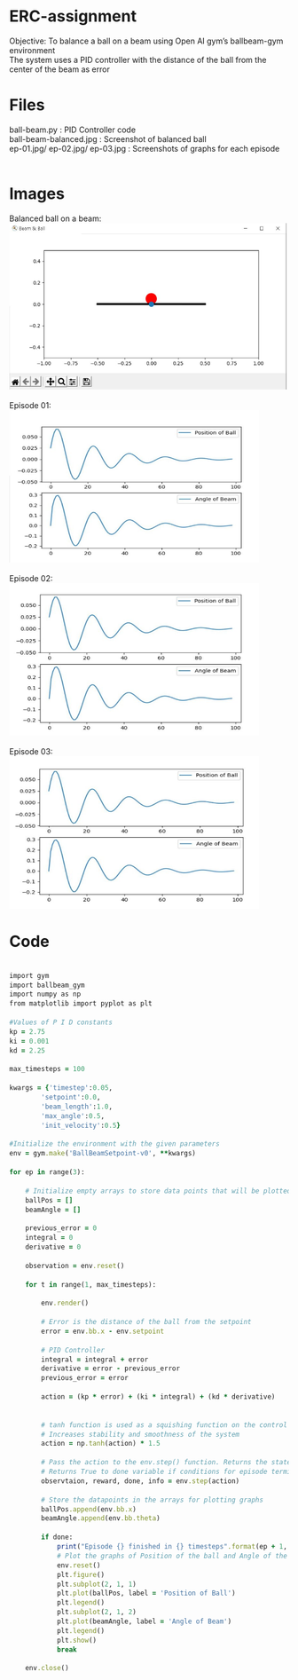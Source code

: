 # ERC-assignment
Objective: To balance a ball on a beam using Open AI gym’s ballbeam-gym environment<br>
The system uses a PID controller with the distance of the ball from the center of the beam as error

# Files
ball-beam.py : PID Controller code<br>
ball-beam-balanced.jpg : Screenshot of balanced ball<br>
ep-01.jpg/ ep-02.jpg/ ep-03.jpg : Screenshots of graphs for each episode <br><br>

# Images
Balanced ball on a beam:<br>
<img src="https://github.com/Atharva-05/erc-assignment/blob/main/ball-beam-balanced.jpg" width="500" height="300">
<br><br>Episode 01:<br>
<img src="https://github.com/Atharva-05/erc-assignment/blob/main/ep-01.jpg" width="450" height="275">
<br><br>Episode 02:<br>
<img src="https://github.com/Atharva-05/erc-assignment/blob/main/ep-02.jpg" width="450" height="275">
<br><br>Episode 03:<br>
<img src="https://github.com/Atharva-05/erc-assignment/blob/main/ep-03.jpg" width="450" height="275">

# Code

```ruby

import gym
import ballbeam_gym
import numpy as np
from matplotlib import pyplot as plt

#Values of P I D constants
kp = 2.75
ki = 0.001
kd = 2.25

max_timesteps = 100

kwargs = {'timestep':0.05, 
        'setpoint':0.0,
        'beam_length':1.0, 
        'max_angle':0.5, 
        'init_velocity':0.5}

#Initialize the environment with the given parameters
env = gym.make('BallBeamSetpoint-v0', **kwargs)

for ep in range(3):
    
    # Initialize empty arrays to store data points that will be plotted after termination of each episode
    ballPos = []
    beamAngle = [] 

    previous_error = 0
    integral = 0
    derivative = 0

    observation = env.reset()

    for t in range(1, max_timesteps):
        
        env.render()

        # Error is the distance of the ball from the setpoint
        error = env.bb.x - env.setpoint
        
        # PID Controller
        integral = integral + error
        derivative = error - previous_error
        previous_error = error
        
        action = (kp * error) + (ki * integral) + (kd * derivative)


        # tanh function is used as a squishing function on the control value obtained from the PID Controller
        # Increases stability and smoothness of the system
        action = np.tanh(action) * 1.5

        # Pass the action to the env.step() function. Returns the state of the system in the observation variable.
        # Returns True to done variable if conditions for episode termination are met
        observtaion, reward, done, info = env.step(action)
        
        # Store the datapoints in the arrays for plotting graphs
        ballPos.append(env.bb.x)
        beamAngle.append(env.bb.theta)

        if done:
            print("Episode {} finished in {} timesteps".format(ep + 1, t+1))
            # Plot the graphs of Position of the ball and Angle of the beam against timesteps
            env.reset()
            plt.figure()
            plt.subplot(2, 1, 1)
            plt.plot(ballPos, label = 'Position of Ball')
            plt.legend()
            plt.subplot(2, 1, 2)
            plt.plot(beamAngle, label = 'Angle of Beam')
            plt.legend()
            plt.show()
            break

    env.close()
        

```
